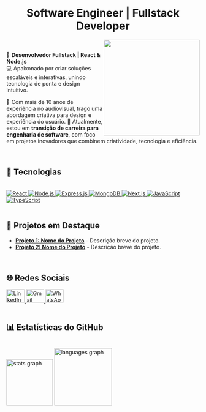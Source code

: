 <h1 align="center">Software Engineer | Fullstack Developer</h1>
<img align="right" height="250" src="https://camo.githubusercontent.com/2366b34bb903c09617990fb5fff4622f3e941349e846ddb7e73df872a9d21233/68747470733a2f2f63646e2e6472696262626c652e636f6d2f75736572732f3733303730332f73637265656e73686f74732f363538313234332f6176656e746f2e676966" />
<br>

<p align="left">
  🎯 <strong>Desenvolvedor Fullstack | React & Node.js</strong>  
  <br/>
  💻 Apaixonado por criar soluções escaláveis e interativas, unindo tecnologia de ponta e design intuitivo.  
</p>
<p align="left">
  🎨 Com mais de 10 anos de experiência no audiovisual, trago uma abordagem criativa para design e experiência do usuário.  
  🚀 Atualmente, estou em <strong>transição de carreira para engenharia de software</strong>, com foco em projetos inovadores que combinem criatividade, tecnologia e eficiência.
</p>
<br/>

<div align="left">
  <h2 align="left">🚀 Tecnologias</h2>
  <br/>
  <a href="#" title="React">
    <img src="https://img.shields.io/badge/React-61DAFB?style=for-the-badge&logo=react&logoColor=black" alt="React" />
  </a>
  <a href="#" title="Node.js">
    <img src="https://img.shields.io/badge/Node.js-339933?style=for-the-badge&logo=node.js&logoColor=white" alt="Node.js" />
  </a>
  <a href="#" title="Express.js">
    <img src="https://img.shields.io/badge/Express.js-000000?style=for-the-badge&logo=express&logoColor=white" alt="Express.js" />
  </a>
  <a href="#" title="MongoDB">
    <img src="https://img.shields.io/badge/MongoDB-47A248?style=for-the-badge&logo=mongodb&logoColor=white" alt="MongoDB" />
  </a>
  <a href="#" title="Next.js">
    <img src="https://img.shields.io/badge/Next.js-000000?style=for-the-badge&logo=next.js&logoColor=white" alt="Next.js" />
  </a>
  <a href="#" title="JavaScript">
    <img src="https://img.shields.io/badge/JavaScript-F7DF1E?style=for-the-badge&logo=javascript&logoColor=black" alt="JavaScript" />
  </a>
  <a href="#" title="TypeScript">
    <img src="https://img.shields.io/badge/TypeScript-007ACC?style=for-the-badge&logo=typescript&logoColor=white" alt="TypeScript" />
  </a>
</div>
<br/>

<div align="left">
  <h2 align="left">📂 Projetos em Destaque</h2>
  <ul>
    <li><a href="https://github.com/gregoriodelucca/projeto1" target="_blank"><strong>Projeto 1: Nome do Projeto</strong></a> - Descrição breve do projeto.</li>
    <li><a href="https://github.com/gregoriodelucca/projeto2" target="_blank"><strong>Projeto 2: Nome do Projeto</strong></a> - Descrição breve do projeto.</li>
  </ul>
</div>
<br/>

<div align="left">
  <h2 align="left">🌐 Redes Sociais</h2>
  <a href="https://www.linkedin.com/in/gregoriodelucca/" target="_blank" title="LinkedIn">
    <img src="https://raw.githubusercontent.com/maurodesouza/profile-readme-generator/master/src/assets/icons/social/linkedin/default.svg" width="47" height="35" alt="LinkedIn Logo" />
  </a>
  <a href="mailto:gregoriodelucca@gmail.com" target="_blank" title="Gmail">
    <img src="https://raw.githubusercontent.com/maurodesouza/profile-readme-generator/master/src/assets/icons/social/gmail/default.svg" width="47" height="35" alt="Gmail Logo" />
  </a>
  <a href="https://api.whatsapp.com/send?phone=11971108462" target="_blank" title="WhatsApp">
    <img src="https://raw.githubusercontent.com/maurodesouza/profile-readme-generator/master/src/assets/icons/social/whatsapp/default.svg" width="47" height="35" alt="WhatsApp Logo" />
  </a>
</div>
<br/>

<div align="left">
  <h2 align="left">📊 Estatísticas do GitHub</h2>
  <br/>
  <img src="https://github-readme-stats.vercel.app/api?username=gregoriodelucca&hide_title=false&hide_rank=false&show_icons=true&include_all_commits=true&count_private=true&disable_animations=false&theme=github_dark&locale=pt-br&hide_border=false&order=1" height="121" alt="stats graph"  />
  <img src="https://github-readme-stats.vercel.app/api/top-langs?username=gregoriodelucca&locale=pt-br&hide_title=false&layout=compact&card_width=320&langs_count=6&theme=github_dark&hide_border=false&order=2" height="150" alt="languages graph"  />
  <img src="https://github-readme



